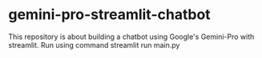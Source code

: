 # gemini-pro-streamlit-chatbot
This repository is about building a chatbot using Google's Gemini-Pro with streamlit.
Run using command streamlit run main.py
